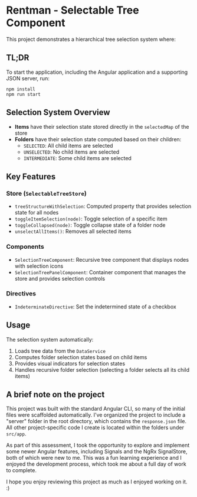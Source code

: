 # Rentman - Selectable Tree Component

This project demonstrates a hierarchical tree selection system where:


## TL;DR

To start the application, including the Angular application and a supporting JSON server, run:
```
npm install
npm run start
```

## Selection System Overview

- **Items** have their selection state stored directly in the `selectedMap` of the store
- **Folders** have their selection state computed based on their children:
  - `SELECTED`: All child items are selected
  - `UNSELECTED`: No child items are selected  
  - `INTERMEDIATE`: Some child items are selected

## Key Features

### Store (`SelectableTreeStore`)
- `treeStructureWithSelection`: Computed property that provides selection state for all nodes
- `toggleItemSelection(node)`: Toggle selection of a specific item
- `toggleCollapsed(node)`: Toggle collapse state of a folder node
- `unselectAllItems()`: Removes all selected items

### Components
- `SelectionTreeComponent`: Recursive tree component that displays nodes with selection icons
- `SelectionTreePanelComponent`: Container component that manages the store and provides selection controls

### Directives
- `IndeterminateDirective`: Set the indetermined state of a checkbox

## Usage

The selection system automatically:
1. Loads tree data from the `DataService`
2. Computes folder selection states based on child items
3. Provides visual indicators for selection states
4. Handles recursive folder selection (selecting a folder selects all its child items)


## A brief note on the project

This project was built with the standard Angular CLI, so many of the initial files were scaffolded automatically. I've organized the project to include a "server" folder in the root directory, which contains the `response.json` file. All other project-specific code I create is located within the folders under `src/app`.

As part of this assessment, I took the opportunity to explore and implement some newer Angular features, including Signals and the NgRx SignalStore, both of which were new to me. This was a fun learning experience and I enjoyed the development process, which took me about a full day of work to complete.

I hope you enjoy reviewing this project as much as I enjoyed working on it. :)